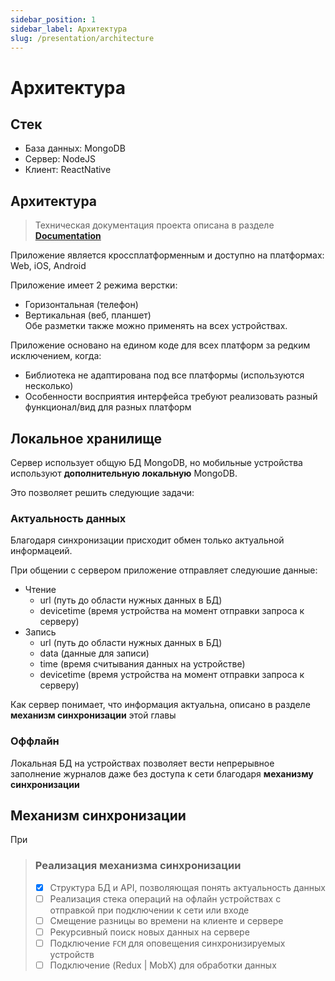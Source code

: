 ```yaml
---
sidebar_position: 1
sidebar_label: Архитектура
slug: /presentation/architecture
---
```


# Архитектура

## Стек

*  База данных: MongoDB
*  Сервер: NodeJS
*  Клиент: ReactNative
  
## Архитектура

> Техническая документация проекта описана в разделе **[Documentation](http://localhost:3002/docs/documentation)**

Приложение является кроссплатформенным и доступно на платформах: Web, iOS, Android

Приложение имеет 2 режима верстки: 
* Горизонтальная (телефон)  
* Вертикальная (веб, планшет)  
Обе разметки также можно применять на всех устройствах.   

Приложение основано на едином коде для всех платформ за редким исключением, когда:
* Библиотека не адаптирована под все платформы (используются несколько)
* Особенности восприятия интерфейса требуют реализовать разный функционал/вид для разных платформ
  

## Локальное хранилище
  
Сервер использует общую БД MongoDB, но мобильные устройства используют **дополнительную локальную** MongoDB.   

Это позволяет решить следующие задачи:  
  
### Актуальность данных

Благодаря синхронизации присходит обмен только актуальной информацеий.

При общении с сервером приложение отправляет следуюшие данные:
* Чтение
  * url (путь до области нужных данных в БД)
  * devicetime (время устройства на момент отправки запроса к серверу)
* Запись
  * url (путь до области нужных данных в БД)
  * data (данные для записи)
  * time (время считывания данных на устройстве)
  * devicetime (время устройства на момент отправки запроса к серверу)

Как сервер понимает, что информация актуальна, описано в разделе **механизм синхронизации** этой главы

### Оффлайн

Локальная БД на устройствах позволяет вести непрерывное заполнение журналов даже без доступа к сети благодаря **механизму синхронизации**

## Механизм синхронизации

При

> ### Реализация механизма синхронизации
> - [x] Структура БД и API, позволяющая понять актуальность данных
> - [ ] Реализация стека операций на офлайн устройствах с отправкой при подключении к сети или входе
> - [ ] Смещение разницы во времени на клиенте и сервере
> - [ ] Рекурсивный поиск новых данных на сервере
> - [ ] Подключение `FCM` для оповещения синхронизируемых устройств
> - [ ] Подключение (Redux | MobX) для обработки данных